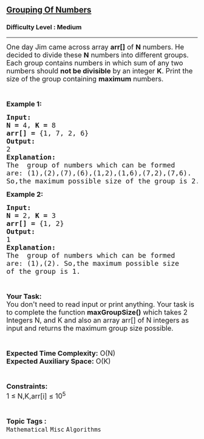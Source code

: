 <h2><a href="https://practice.geeksforgeeks.org/problems/grouping-of-numbers0015/1">Grouping Of Numbers</a></h2><h3>Difficulty Level : Medium</h3><hr><div class="problems_problem_content__Xm_eO"><p><span style="font-size:18px">One day Jim came across array <strong>arr[]</strong> of <strong>N</strong> numbers. He decided to divide these <strong>N</strong> numbers into different groups. Each group contains numbers in which sum of any two numbers should <strong>not be divisible</strong> by an integer <strong>K</strong>. Print the size of the group containing <strong>maximum</strong> numbers.</span></p>

<p>&nbsp;</p>

<p><span style="font-size:18px"><strong>Example 1:</strong></span></p>

<pre><span style="font-size:18px"><strong>Input:</strong></span>
<span style="font-size:18px"><strong>N = </strong>4, <strong>K = </strong>8</span>
<span style="font-size:18px"><strong>arr[] = </strong>{1, 7, 2, 6}</span>
<span style="font-size:18px"><strong>Output:</strong></span>
<span style="font-size:18px">2</span>
<span style="font-size:18px"><strong>Explanation:</strong></span>
<span style="font-size:18px">The  group of numbers which can be formed
are: (1),(2),(7),(6),(1,2),(1,6),(7,2),(7,6).
So,the maximum possible size of the group is 2.</span></pre>

<p><span style="font-size:18px"><strong>Example 2:</strong></span></p>

<pre><span style="font-size:18px"><strong>Input:</strong></span>
<span style="font-size:18px"><strong>N = </strong>2, <strong>K = </strong>3</span>
<span style="font-size:18px"><strong>arr[] = </strong>{1, 2}</span>
<span style="font-size:18px"><strong>Output:</strong></span>
<span style="font-size:18px">1</span>
<span style="font-size:18px"><strong>Explanation:</strong></span>
<span style="font-size:18px">The  group of numbers which can be formed
are: (1),(2). So,the maximum possible size
of the group is 1.</span></pre>

<p>&nbsp;</p>

<p><span style="font-size:18px"><strong>Your Task:</strong><br>
You don't need to read input or print anything. Your task is to complete the function <strong>maxGroupSize()</strong> which takes 2 Integers N, and K and also an array arr[] of N integers as input and returns the maximum group size possible.</span></p>

<p>&nbsp;</p>

<p><span style="font-size:18px"><strong>Expected Time Complexity:</strong> O(N)<br>
<strong>Expected Auxiliary Space:</strong> O(K)</span></p>

<p>&nbsp;</p>

<p><span style="font-size:18px"><strong>Constraints:</strong></span><br>
<span style="font-size:18px">1 ≤ N,K,arr[i] ≤ 10<sup>5</sup></span></p>
</div><br><p><span style=font-size:18px><strong>Topic Tags : </strong><br><code>Mathematical</code>&nbsp;<code>Misc</code>&nbsp;<code>Algorithms</code>&nbsp;